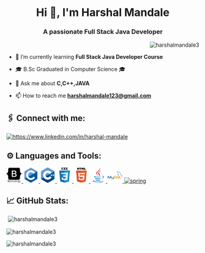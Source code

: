 

<h1 align="center">Hi 👋, I'm Harshal Mandale</h1>
<h3 align="center">A passionate Full Stack Java Developer</h3>

<p align="right"> <img src="https://komarev.com/ghpvc/?username=harshalmandale3&label=Profile%20views&color=0e75b6&style=flat" alt="harshalmandale3" /> </p>

- 🌱 I’m currently learning **Full Stack Java Developer Course**
- 🎓 B.Sc Graduated in Computer Science 🎓
- 💬 Ask me about **C,C++,JAVA**

- 📫 How to reach me **harshalmandale123@gmail.com**

<h2 align="left">🖇️ Connect with me:</h2>
<p align="left">
<a href="https://linkedin.com/in/https://www.linkedin.com/in/harshal-mandale" target="blank"><img align="center" src="https://raw.githubusercontent.com/rahuldkjain/github-profile-readme-generator/master/src/images/icons/Social/linked-in-alt.svg" alt="https://www.linkedin.com/in/harshal-mandale" height="30" width="40" /></a>
</p>

<h2 align="left">⚙️ Languages and Tools:</h2>
<p align="left"> <a href="https://getbootstrap.com" target="_blank" rel="noreferrer"> <img src="https://raw.githubusercontent.com/devicons/devicon/master/icons/bootstrap/bootstrap-plain-wordmark.svg" alt="bootstrap" width="40" height="40"/> </a> <a href="https://www.cprogramming.com/" target="_blank" rel="noreferrer"> <img src="https://raw.githubusercontent.com/devicons/devicon/master/icons/c/c-original.svg" alt="c" width="40" height="40"/> </a> <a href="https://www.w3schools.com/cpp/" target="_blank" rel="noreferrer"> <img src="https://raw.githubusercontent.com/devicons/devicon/master/icons/cplusplus/cplusplus-original.svg" alt="cplusplus" width="40" height="40"/> </a> <a href="https://www.w3schools.com/css/" target="_blank" rel="noreferrer"> <img src="https://raw.githubusercontent.com/devicons/devicon/master/icons/css3/css3-original-wordmark.svg" alt="css3" width="40" height="40"/> </a> <a href="https://www.w3.org/html/" target="_blank" rel="noreferrer"> <img src="https://raw.githubusercontent.com/devicons/devicon/master/icons/html5/html5-original-wordmark.svg" alt="html5" width="40" height="40"/> </a> <a href="https://www.java.com" target="_blank" rel="noreferrer"> <img src="https://raw.githubusercontent.com/devicons/devicon/master/icons/java/java-original.svg" alt="java" width="40" height="40"/> </a> <a href="https://www.mysql.com/" target="_blank" rel="noreferrer"> <img src="https://raw.githubusercontent.com/devicons/devicon/master/icons/mysql/mysql-original-wordmark.svg" alt="mysql" width="40" height="40"/> </a> <a href="https://spring.io/" target="_blank" rel="noreferrer"> <img src="https://www.vectorlogo.zone/logos/springio/springio-icon.svg" alt="spring" width="40" height="40"/> </a> </p>

<h2 align="left">📈 GitHub Stats:</h2>

<p>&nbsp;<img align="center" src="https://github-readme-stats.vercel.app/api?username=harshalmandale3&show_icons=true&locale=en" alt="harshalmandale3" /></p>

<p><img align="center" src="https://github-readme-streak-stats.herokuapp.com/?user=harshalmandale3&" alt="harshalmandale3" /></p>

<p><img align="left" src="https://github-readme-stats.vercel.app/api/top-langs?username=harshalmandale3&show_icons=true&locale=en&layout=compact" alt="harshalmandale3" /></p>


